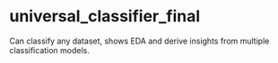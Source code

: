 # universal_classifier_final
Can classify any dataset, shows EDA and derive insights from multiple classification models.
